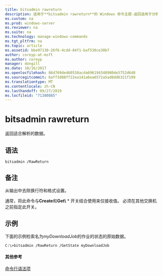 ```yaml
---
title: bitsadmin rawreturn
description: 适用于**bitsadmin rawreturn**的 Windows 命令主题-返回适用于分析的数据。
ms.custom: na
ms.prod: windows-server
ms.reviewer: na
ms.suite: na
ms.technology: manage-windows-commands
ms.tgt_pltfrm: na
ms.topic: article
ms.assetid: bbe97130-26f6-4cdd-84f1-baf530ce38b7
author: coreyp-at-msft
ms.author: coreyp
manager: dongill
ms.date: 10/16/2017
ms.openlocfilehash: 86d769de460538acda696194348980de5752d6d8
ms.sourcegitcommit: 6aff3d88ff22ea141a6ea6572a5ad8dd6321f199
ms.translationtype: MT
ms.contentlocale: zh-CN
ms.lasthandoff: 09/27/2019
ms.locfileid: "71380885"
---
```

# <a name="bitsadmin-rawreturn"></a>bitsadmin rawreturn

返回适合解析的数据。

## <a name="syntax"></a>语法

```
bitsadmin /RawReturn
```

## <a name="remarks"></a>备注

从输出中去除换行符和格式设置。

通常，将此命令与**Create**和**Get\\** * 开关结合使用来仅接收值。 必须在其他交换机之前指定此开关。

## <a name="BKMK_examples"></a>示例

下面的示例检索名为*myDownloadJob*的作业的状态的原始数据。
```
C:\>bitsadmin /RawReturn /GetState myDownloadJob
```

#### <a name="additional-references"></a>其他参考

[命令行语法项](command-line-syntax-key.md)